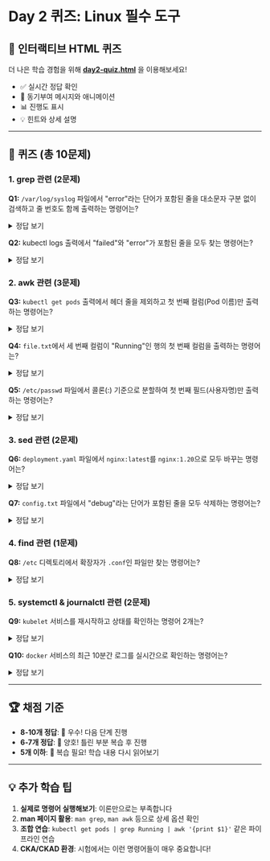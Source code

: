 # Day 2 퀴즈: Linux 필수 도구

## 🌟 인터랙티브 HTML 퀴즈
더 나은 학습 경험을 위해 **[day2-quiz.html](./day2-quiz.html)** 을 이용해보세요!
- ✅ 실시간 정답 확인
- 🎉 동기부여 메시지와 애니메이션  
- 📊 진행도 표시
- 💡 힌트와 상세 설명

---

## 🎯 퀴즈 (총 10문제)

### 1. grep 관련 (2문제)
**Q1:** `/var/log/syslog` 파일에서 "error"라는 단어가 포함된 줄을 대소문자 구분 없이 검색하고 줄 번호도 함께 출력하는 명령어는?

<details>
<summary>정답 보기</summary>

```bash
grep -in "error" /var/log/syslog
# 또는
grep -i -n "error" /var/log/syslog
```
(-i: 대소문자 구분 없음, -n: 줄 번호 표시)
</details>

**Q2:** kubectl logs 출력에서 "failed"와 "error"가 포함된 줄을 모두 찾는 명령어는?

<details>
<summary>정답 보기</summary>

```bash
kubectl logs pod-name | grep -E "failed|error"
# 또는
kubectl logs pod-name | grep -E "(failed|error)"
```
(-E: 확장 정규식 사용)
</details>

### 2. awk 관련 (3문제)
**Q3:** `kubectl get pods` 출력에서 헤더 줄을 제외하고 첫 번째 컬럼(Pod 이름)만 출력하는 명령어는?

<details>
<summary>정답 보기</summary>

```bash
kubectl get pods | awk 'NR>1 {print $1}'
```
(NR>1: 줄 번호가 1보다 큰 줄, 즉 헤더 제외)
</details>

**Q4:** `file.txt`에서 세 번째 컬럼이 "Running"인 행의 첫 번째 컬럼을 출력하는 명령어는?

<details>
<summary>정답 보기</summary>

```bash
awk '$3=="Running" {print $1}' file.txt
```
($3=="Running": 세 번째 컬럼이 "Running"인 조건)
</details>

**Q5:** `/etc/passwd` 파일에서 콜론(:) 기준으로 분할하여 첫 번째 필드(사용자명)만 출력하는 명령어는?

<details>
<summary>정답 보기</summary>

```bash
awk -F: '{print $1}' /etc/passwd
```
(-F:: 구분자를 콜론으로 지정)
</details>

### 3. sed 관련 (2문제)
**Q6:** `deployment.yaml` 파일에서 `nginx:latest`를 `nginx:1.20`으로 모두 바꾸는 명령어는?

<details>
<summary>정답 보기</summary>

```bash
sed 's/nginx:latest/nginx:1.20/g' deployment.yaml
```
(s/old/new/g: 모든 매치를 치환, g 플래그 필수)
</details>

**Q7:** `config.txt` 파일에서 "debug"라는 단어가 포함된 줄을 모두 삭제하는 명령어는?

<details>
<summary>정답 보기</summary>

```bash
sed '/debug/d' config.txt
```
(/pattern/d: 패턴이 매치하는 줄 삭제)
</details>

### 4. find 관련 (1문제)
**Q8:** `/etc` 디렉토리에서 확장자가 `.conf`인 파일만 찾는 명령어는?

<details>
<summary>정답 보기</summary>

```bash
find /etc -name "*.conf"
```
(-name: 파일명 패턴으로 검색)
</details>

### 5. systemctl & journalctl 관련 (2문제)
**Q9:** `kubelet` 서비스를 재시작하고 상태를 확인하는 명령어 2개는?

<details>
<summary>정답 보기</summary>

```bash
systemctl restart kubelet
systemctl status kubelet
```
</details>

**Q10:** `docker` 서비스의 최근 10분간 로그를 실시간으로 확인하는 명령어는?

<details>
<summary>정답 보기</summary>

```bash
journalctl -u docker --since "10 minutes ago" -f
```
(-u: 특정 유닛, --since: 시간 범위, -f: 실시간 팔로우)
</details>

---

## 🏆 채점 기준
- **8-10개 정답**: 🥇 우수! 다음 단계 진행
- **6-7개 정답**: 🥈 양호! 틀린 부분 복습 후 진행  
- **5개 이하**: 🥉 복습 필요! 학습 내용 다시 읽어보기

---

## 💡 추가 학습 팁
1. **실제로 명령어 실행해보기**: 이론만으로는 부족합니다
2. **man 페이지 활용**: `man grep`, `man awk` 등으로 상세 옵션 확인
3. **조합 연습**: `kubectl get pods | grep Running | awk '{print $1}'` 같은 파이프라인 연습
4. **CKA/CKAD 환경**: 시험에서는 이런 명령어들이 매우 중요합니다!